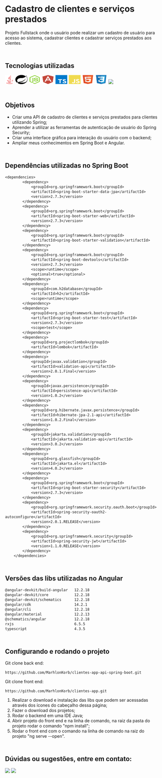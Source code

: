 

<h1>Cadastro de clientes e serviços prestados</h1>

Projeto Fullstack onde o usuário pode realizar um cadastro de usuário para acesso ao sistema, cadastrar clientes e cadastrar serviços prestados aos clientes. 

<h2><br>Tecnologias utilizadas</h2>

 <div>
     <a href="https://www.java.com/pt-BR/">
         <img height="30" src="https://raw.githubusercontent.com/devicons/devicon/master/icons/java/java-plain.svg"></a>
     <a href="https://spring.io/" >
         <img height="30" width="40" src="https://raw.githubusercontent.com/devicons/devicon/master/icons/spring/spring-plain.svg" target="_blank"></a>
         <a href="https://nodejs.org/en/">
             <img height="30" width="40" src="https://raw.githubusercontent.com/devicons/devicon/master/icons/nodejs/nodejs-plain.svg" target="_blank"></a>
             <a href="https://angular.io/" >
                 <img height="30" width="40"  src="https://raw.githubusercontent.com/devicons/devicon/master/icons/angularjs/angularjs-plain.svg" target="_blank"></a>
     <a href="https://www.typescriptlang.org/">
         <img height="30" width="40"   src="https://raw.githubusercontent.com/devicons/devicon/master/icons/typescript/typescript-plain.svg"></a>
     <img height="30" width="40" src="https://raw.githubusercontent.com/devicons/devicon/master/icons/javascript/javascript-plain.svg" target="_blank">
     <img height="30" width="40" src="https://raw.githubusercontent.com/devicons/devicon/master/icons/html5/html5-original.svg" target="_blank">
         <img height="30" width="40" src="https://raw.githubusercontent.com/devicons/devicon/master/icons/css3/css3-original.svg" target="_blank">
     <a href="https://www.npmjs.com/" target="_blank"><img src="https://img.shields.io/badge/npm-FF0000?style=for-the-badge&logo=npm&logoColor=white" ></a>
</div>



<h2><br>Objetivos</h2>

- Criar uma API de cadastro de clientes e serviços prestados para clientes utilizando Spring;
- Aprender a utilizar as ferramentas de autenticação de usuário do Spring Security;
- Criar uma interface gráfica para interação do usuário com o backend;
- Ampliar meus conhecimentos em Spring Boot e Angular.

<h2><br>Dependências utilizadas no Spring Boot</h2>

```
<dependencies>
        <dependency>
            <groupId>org.springframework.boot</groupId>
            <artifactId>spring-boot-starter-data-jpa</artifactId>
            <version>2.7.3</version>
        </dependency>
        <dependency>
            <groupId>org.springframework.boot</groupId>
            <artifactId>spring-boot-starter-web</artifactId>
            <version>2.7.3</version>
        </dependency>
        <dependency>
            <groupId>org.springframework.boot</groupId>
            <artifactId>spring-boot-starter-validation</artifactId>
        </dependency>
        <dependency>
            <groupId>org.springframework.boot</groupId>
            <artifactId>spring-boot-devtools</artifactId>
            <version>2.7.3</version>
            <scope>runtime</scope>
            <optional>true</optional>
        </dependency>
        <dependency>
            <groupId>com.h2database</groupId>
            <artifactId>h2</artifactId>
            <scope>runtime</scope>
        </dependency>
        <dependency>
            <groupId>org.springframework.boot</groupId>
            <artifactId>spring-boot-starter-test</artifactId>
            <version>2.7.3</version>
            <scope>test</scope>
        </dependency>
        <dependency>
            <groupId>org.projectlombok</groupId>
            <artifactId>lombok</artifactId>
        </dependency>
        <dependency>
            <groupId>javax.validation</groupId>
            <artifactId>validation-api</artifactId>
            <version>2.0.1.Final</version>
        </dependency>
        <dependency>
            <groupId>javax.persistence</groupId>
            <artifactId>persistence-api</artifactId>
            <version>1.0.2</version>
        </dependency>
        <dependency>
            <groupId>org.hibernate.javax.persistence</groupId>
            <artifactId>hibernate-jpa-2.1-api</artifactId>
            <version>1.0.2.Final</version>
        </dependency>
        <dependency>
            <groupId>jakarta.validation</groupId>
            <artifactId>jakarta.validation-api</artifactId>
            <version>3.0.2</version>
        </dependency>
        <dependency>
            <groupId>org.glassfish</groupId>
            <artifactId>jakarta.el</artifactId>
            <version>4.0.2</version>
        </dependency>
        <dependency>
            <groupId>org.springframework.boot</groupId>
            <artifactId>spring-boot-starter-security</artifactId>
            <version>2.7.3</version>
        </dependency>
        <dependency>
            <groupId>org.springframework.security.oauth.boot</groupId>
            <artifactId>spring-security-oauth2-autoconfigure</artifactId>
            <version>2.0.1.RELEASE</version>
        </dependency>
        <dependency>
            <groupId>org.springframework.security</groupId>
            <artifactId>spring-security-jwt</artifactId>
            <version>1.1.0.RELEASE</version>
        </dependency>
    </dependencies>
```
<h2><br>Versões das libs utilizadas no Angular</h2>

```
@angular-devkit/build-angular   12.2.18
@angular-devkit/core            12.2.18
@angular-devkit/schematics      12.2.18
@angular/cdk                    14.2.1
@angular/cli                    12.2.18
@angular/material               12.2.13
@schematics/angular             12.2.18
rxjs                            6.5.5
typescript                      4.3.5
```

<h2><br>Configurando e rodando o projeto</h2>

Git clone back end:

```
https://github.com/MarhlonKorb/clientes-app-api-spring-boot.git
```

Git clone front end:

```
https://github.com/MarhlonKorb/clientes-app.git
```

1. Realizar o download e instalação das libs que podem ser acessadas através dos ícones do cabeçalho dessa página;
2. Fazer o download dos projetos;
3. Rodar o backend em uma IDE Java;
4. Abrir projeto do front end e na linha de comando, na raiz da pasta do projeto rodar o comando "npm install";
5. Rodar o front end com o comando na linha de comando na raiz do projeto "ng serve --open".

<h2><br>Dúvidas ou sugestões, entre em contato:</h2>

<a href="https://www.linkedin.com/in/marhlon-korb-de-oliveira-70282a78/" target="_blank"><img src="https://img.shields.io/badge/-LinkedIn-%230077B5?style=for-the-badge&logo=linkedin&logoColor=white" target="_blank"></a> <a href = "mailto:marhlonkorb@hotmail.com"><img src="https://img.shields.io/badge/-Gmail-%23333?style=for-the-badge&logo=gmail&logoColor=white" target="_blank"></a>

